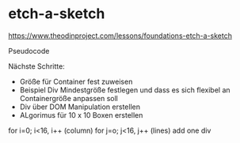 # etch-a-sketch
https://www.theodinproject.com/lessons/foundations-etch-a-sketch


Pseudocode

Nächste Schritte:
- Größe für Container fest zuweisen
- Beispiel Div Mindestgröße festlegen und dass es sich flexibel an Containergröße anpassen soll
- Div über DOM Manipulation erstellen
- ALgorimus für 10 x 10 Boxen erstellen

for i=0; i<16, i++ (column)
    for j=o; j<16, j++ (lines)
        add one div 


